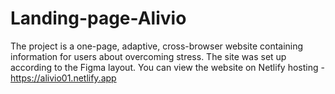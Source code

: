 # Landing-page-Alivio
The project is a one-page, adaptive, cross-browser website containing information for users about overcoming stress.
The site was set up according to the Figma layout. 
You can view the website on Netlify hosting - https://alivio01.netlify.app
